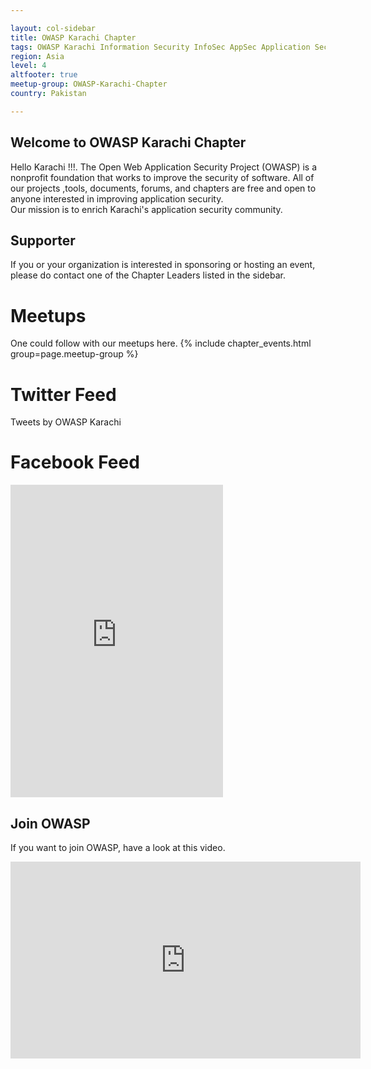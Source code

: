 ```yaml
---

layout: col-sidebar
title: OWASP Karachi Chapter
tags: OWASP Karachi Information Security InfoSec AppSec Application Security
region: Asia
level: 4
altfooter: true
meetup-group: OWASP-Karachi-Chapter
country: Pakistan

---
```



## Welcome to OWASP Karachi Chapter 
Hello Karachi !!!.
The Open Web Application Security Project (OWASP) is a nonprofit foundation that works to improve the security of software. All of our projects ,tools, documents, forums, and chapters are free and open to anyone interested in improving application security.  
Our mission is to enrich Karachi's application security community. 

## Supporter
If you or your organization is interested in sponsoring or hosting an event, please do contact one of the Chapter Leaders listed in the sidebar.

# Meetups 
One could follow with our meetups here. 
 {% include chapter_events.html group=page.meetup-group %}

# Twitter Feed
Tweets by OWASP Karachi <script async src="https://platform.twitter.com/widgets.js" charset="utf-8"></script>

# Facebook Feed
<iframe src="https://www.facebook.com/plugins/page.php?href=https%3A%2F%2Fwww.facebook.com%2FOWASPKarachi%2F&tabs=timeline%2C%20events%2C%20messages&width=340&height=500&small_header=true&adapt_container_width=true&hide_cover=false&show_facepile=true&appId" width="340" height="500" style="border:none;overflow:hidden" scrolling="no" frameborder="0" allowfullscreen="true" allow="autoplay; clipboard-write; encrypted-media; picture-in-picture; web-share"></iframe>


## Join OWASP 
If you want to join OWASP, have a look at this video.

<iframe width="560" height="315" src="https://www.youtube.com/embed/T2tlcZsYtko" frameborder="0" allow="accelerometer; autoplay; clipboard-write; encrypted-media; gyroscope; picture-in-picture" allowfullscreen></iframe>
